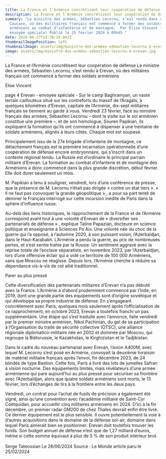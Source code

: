 ```yaml
---
title: La France et l’Arménie concrétisent leur coopération de défense
description: La France et l’Arménie concrétisent leur coopération de défense
summary: "Le ministre des armées, Sébastien Lecornu, s’est rendu dans ce pays du
  Caucase, où des militaires français ont commencé à former des soldats
  arméniens au combat d’infanterie et de montagne.  Par Elise Vincent (Erevan,
  envoyée spéciale) Publié le 25 février 2024 à 09h45 "
date: 2024-06-27T22:39:19.847Z
thumbnailImagePosition: left
thumbnailImage: assets/img/ministre-des-armées-sébastien-lecornu-à-erevan.jpg
image: assets/img/ministre-des-armées-sébastien-lecornu-à-erevan.jpg
---
```

La France et l’Arménie concrétisent leur coopération de défense
Le ministre des armées, Sébastien Lecornu, s’est rendu à Erevan, où des militaires français ont commencé à former des soldats arméniens

Élise Vincent

page 4
Erevan - envoyée spéciale - Sur le camp Baghramyan, un vaste terrain caillouteux situé sur les contreforts du massif de l’Aragats, à quelques kilomètres d’Erevan, capitale de l’Arménie, dix-sept militaires français se tiennent au garde à vous. Vendredi 23 février, face au ministre français des armées, Sébastien Lecornu – dont la visite sur le sol arménien constitue une première –, et de son homologue, Souren Papikian, ils expliquent la formation qu’ils ont commencé à dispenser à une trentaine de soldats arméniens, alignés à leurs côtés. Chaque mot est soupesé.

Principalement issu de la 27e brigade d’infanterie de montagne, ce détachement français est la première incarnation opérationnelle d’une coopération de défense encore embryonnaire, qui s’inscrit dans un contexte régional tendu. La Russie est d’ordinaire le principal parrain militaire d’Erevan. La formation au combat d’infanterie et de montagne des Arméniens a donc commencé dans la plus grande discrétion, début février. Elle doit durer seulement un mois.

M. Papikian a tenu à souligner, vendredi, lors d’une conférence de presse, que la présence de M. Lecornu n’était pas dirigée « contre un état tiers ». « Il ne faut pas convoquer la grande géopolitique » , a pour sa part tenté de déminer le Français interrogé sur cette incursion inédite de Paris dans la sphère d’influence russe.

Au-delà des liens historiques, le rapprochement de la France et de l’Arménie correspond avant tout à une volonté d’Erevan de « diversifier ses partenariats de défense » , explique Taline Papazian, docteure en science politique et enseignante à Sciences Po Aix. Une volonté née du choc de la guerre qui l’a opposé, à l’automne 2020, à son puissant voisin, l’Azerbaïdjan, dans le Haut-Karabakh. L’Arménie a perdu la guerre, au prix de nombreuses pertes, et s’est sentie trahie par la Russie. Un sentiment aggravé avec la reprise totale de l’enclave séparatiste, en novembre 2023, par l’Azerbaïdjan, lors d’une offensive éclair qui a vidé ce territoire de 100 000 Arméniens, sans que Moscou ne réagisse. Depuis lors, l’Arménie cherche à réduire sa dépendance vis-à-vis de cet allié traditionnel.

Parer au plus pressé

Cette diversification des partenariats militaires d’Erevan n’a pas débuté avec la France. L’Arménie a d’abord prudemment commencé par l’Inde, en 2019, dont une grande partie des équipements sont d’origine soviétique et qui développe sa propre industrie de défense. En s’engageant concrètement avec Paris, quelques mois seulement après l’officialisation de ce rapprochement, en octobre 2023, Erevan a toutefois franchi un pas supplémentaire. Une étape qui s’est traduite avec l’annonce, faite vendredi par le premier ministre arménien, Nikol Pachinian, du gel de sa participation à l’Organisation du traité de sécurité collective (OTSC), une alliance régionale diplomatico-militaire née en 2002 et dominée par Moscou, qui regroupe la Biélorussie, le Kazakhstan, le Kirghizistan et le Tadjikistan.

Dans le cadre du nouveau partenariat avec Erevan, l’avion A400M, avec lequel M. Lecornu s’est posé en Arménie, convoyait la deuxième livraison de matériel militaire français après l’envoi, fin décembre 2023, de 24 blindés de type Bastion. Cette fois, Paris a livré des lots de jumelles Safran à vision nocturne. Des équipements limités, mais révélateurs d’une armée arménienne qui pare aujourd’hui au plus pressé pour sécuriser sa frontière avec l’Azerbaïdjan, alors que quatre soldats arméniens sont morts, le 13 février, lors d’échanges de tirs à la frontière entre les deux pays.

Vendredi, un contrat pour l’achat de fusils de précision a également été signé, ainsi qu’une convention avec l’académie militaire de Saint-Cyr Coëtquidan, pour accueillir cinq militaires arméniens en 2024. D’ici à la fin décembre, un premier radar GM200 de chez Thales devrait enfin être livré. Ce dernier équipement est le plus sensible. Il ouvre potentiellement la voie à d’autres acquisitions dans le domaine de la défense sol-air, domaine dans lequel Paris aimerait bien se positionner. Erevan doit toutefois trouver les fonds. Son budget annuel de défense n’est que de 1,27 milliard d’euros, même si cette somme équivaut à plus de 5 % de son produit intérieur brut.       \
\
S﻿erge Tateossian Le 28/06/2024    Source : Le Monde  article paru le 25/02/2024